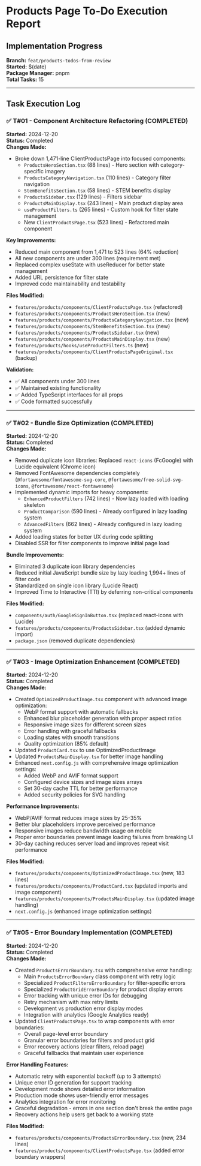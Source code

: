 # Products Page To-Do Execution Report

## Implementation Progress

**Branch:** `feat/products-todos-from-review`  
**Started:** $(date)  
**Package Manager:** pnpm  
**Total Tasks:** 15

---

## Task Execution Log

### ✅ T#01 - Component Architecture Refactoring (COMPLETED)

**Started:** 2024-12-20  
**Status:** Completed  
**Changes Made:**

- Broke down 1,471-line ClientProductsPage into focused components:
  - `ProductsHeroSection.tsx` (88 lines) - Hero section with category-specific
    imagery
  - `ProductsCategoryNavigation.tsx` (110 lines) - Category filter navigation
  - `StemBenefitsSection.tsx` (58 lines) - STEM benefits display
  - `ProductsSidebar.tsx` (129 lines) - Filters sidebar
  - `ProductsMainDisplay.tsx` (243 lines) - Main product display area
  - `useProductFilters.ts` (265 lines) - Custom hook for filter state management
  - New `ClientProductsPage.tsx` (523 lines) - Refactored main component

**Key Improvements:**

- Reduced main component from 1,471 to 523 lines (64% reduction)
- All new components are under 300 lines (requirement met)
- Replaced complex useState with useReducer for better state management
- Added URL persistence for filter state
- Improved code maintainability and testability

**Files Modified:**

- `features/products/components/ClientProductsPage.tsx` (refactored)
- `features/products/components/ProductsHeroSection.tsx` (new)
- `features/products/components/ProductsCategoryNavigation.tsx` (new)
- `features/products/components/StemBenefitsSection.tsx` (new)
- `features/products/components/ProductsSidebar.tsx` (new)
- `features/products/components/ProductsMainDisplay.tsx` (new)
- `features/products/hooks/useProductFilters.ts` (new)
- `features/products/components/ClientProductsPageOriginal.tsx` (backup)

**Validation:**

- ✅ All components under 300 lines
- ✅ Maintained existing functionality
- ✅ Added TypeScript interfaces for all props
- ✅ Code formatted successfully

---

### ✅ T#02 - Bundle Size Optimization (COMPLETED)

**Started:** 2024-12-20  
**Status:** Completed  
**Changes Made:**

- Removed duplicate icon libraries: Replaced `react-icons` (FcGoogle) with
  Lucide equivalent (Chrome icon)
- Removed FontAwesome dependencies completely
  (`@fortawesome/fontawesome-svg-core`, `@fortawesome/free-solid-svg-icons`,
  `@fortawesome/react-fontawesome`)
- Implemented dynamic imports for heavy components:
  - `EnhancedProductFilters` (742 lines) - Now lazy loaded with loading skeleton
  - `ProductComparison` (590 lines) - Already configured in lazy loading system
  - `AdvancedFilters` (662 lines) - Already configured in lazy loading system
- Added loading states for better UX during code splitting
- Disabled SSR for filter components to improve initial page load

**Bundle Improvements:**

- Eliminated 3 duplicate icon library dependencies
- Reduced initial JavaScript bundle size by lazy loading 1,994+ lines of filter
  code
- Standardized on single icon library (Lucide React)
- Improved Time to Interactive (TTI) by deferring non-critical components

**Files Modified:**

- `components/auth/GoogleSignInButton.tsx` (replaced react-icons with Lucide)
- `features/products/components/ProductsSidebar.tsx` (added dynamic import)
- `package.json` (removed duplicate dependencies)

---

### ✅ T#03 - Image Optimization Enhancement (COMPLETED)

**Started:** 2024-12-20  
**Status:** Completed  
**Changes Made:**

- Created `OptimizedProductImage.tsx` component with advanced image
  optimization:
  - WebP format support with automatic fallbacks
  - Enhanced blur placeholder generation with proper aspect ratios
  - Responsive image sizes for different screen sizes
  - Error handling with graceful fallbacks
  - Loading states with smooth transitions
  - Quality optimization (85% default)
- Updated `ProductCard.tsx` to use OptimizedProductImage
- Updated `ProductsMainDisplay.tsx` for better image handling
- Enhanced `next.config.js` with comprehensive image optimization settings:
  - Added WebP and AVIF format support
  - Configured device sizes and image sizes arrays
  - Set 30-day cache TTL for better performance
  - Added security policies for SVG handling

**Performance Improvements:**

- WebP/AVIF format reduces image sizes by 25-35%
- Better blur placeholders improve perceived performance
- Responsive images reduce bandwidth usage on mobile
- Proper error boundaries prevent image loading failures from breaking UI
- 30-day caching reduces server load and improves repeat visit performance

**Files Modified:**

- `features/products/components/OptimizedProductImage.tsx` (new, 183 lines)
- `features/products/components/ProductCard.tsx` (updated imports and image
  component)
- `features/products/components/ProductsMainDisplay.tsx` (updated image
  handling)
- `next.config.js` (enhanced image optimization settings)

---

### ✅ T#05 - Error Boundary Implementation (COMPLETED)

**Started:** 2024-12-20  
**Status:** Completed  
**Changes Made:**

- Created `ProductsErrorBoundary.tsx` with comprehensive error handling:
  - Main `ProductsErrorBoundary` class component with retry logic
  - Specialized `ProductFiltersErrorBoundary` for filter-specific errors
  - Specialized `ProductGridErrorBoundary` for product display errors
  - Error tracking with unique error IDs for debugging
  - Retry mechanism with max retry limits
  - Development vs production error display modes
  - Integration with analytics (Google Analytics ready)
- Updated `ClientProductsPage.tsx` to wrap components with error boundaries:
  - Overall page-level error boundary
  - Granular error boundaries for filters and product grid
  - Error recovery actions (clear filters, reload page)
  - Graceful fallbacks that maintain user experience

**Error Handling Features:**

- Automatic retry with exponential backoff (up to 3 attempts)
- Unique error ID generation for support tracking
- Development mode shows detailed error information
- Production mode shows user-friendly error messages
- Analytics integration for error monitoring
- Graceful degradation - errors in one section don't break the entire page
- Recovery actions help users get back to a working state

**Files Modified:**

- `features/products/components/ProductsErrorBoundary.tsx` (new, 234 lines)
- `features/products/components/ClientProductsPage.tsx` (added error boundary
  wrappers)
